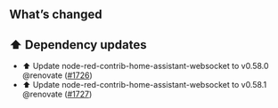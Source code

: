 ## What’s changed

## ⬆️ Dependency updates

- ⬆️ Update node-red-contrib-home-assistant-websocket to v0.58.0 @renovate ([#1726](https://github.com/hassio-addons/addon-node-red/pull/1726))
- ⬆️ Update node-red-contrib-home-assistant-websocket to v0.58.1 @renovate ([#1727](https://github.com/hassio-addons/addon-node-red/pull/1727))
